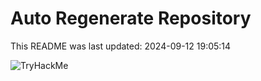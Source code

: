 # Auto Regenerate Repository

This README was last updated: 2024-09-12 19:05:14

 ![TryHackMe](https://tryhackme.com/badge/533634)